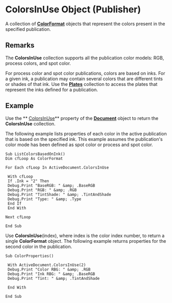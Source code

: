 
# ColorsInUse Object (Publisher)

A collection of  **[ColorFormat](659069e1-e359-94d7-de06-a1d98378193b.md)** objects that represent the colors present in the specified publication.


## Remarks

The  **ColorsInUse** collection supports all the publication color models: RGB, process colors, and spot color.

For process color and spot color publications, colors are based on inks. For a given ink, a publication may contain several colors that are different tints or shades of that ink. Use the  **[Plates](7da44b06-c94f-dadc-da91-09b757d5a076.md)** collection to access the plates that represent the inks defined for a publication.


## Example

Use the  ** [ColorsInUse](http://msdn.microsoft.com/library/b018ffbc-b848-c0d0-19fa-df053e45260d%28Office.15%29.aspx)** property of the **[Document](44f02255-ff5b-bcfe-900f-61c8fdf61ef3.md)** object to return the **ColorsInUse** collection.

The following example lists properties of each color in the active publication that is based on the specified ink. This example assumes the publication's color mode has been defined as spot color or process and spot color.




```
Sub ListColorsBasedOnInk() 
Dim cfLoop As ColorFormat 
 
For Each cfLoop In ActiveDocument.ColorsInUse 
 
 With cfLoop 
 If .Ink = "2" Then 
 Debug.Print "BaseRGB: " &amp; .BaseRGB 
 Debug.Print "RGB: " &amp; .RGB 
 Debug.Print "TintShade: " &amp; .TintAndShade 
 Debug.Print "Type: " &amp; .Type 
 End If 
 End With 
 
Next cfLoop 
 
End Sub
```

Use  **ColorsInUse**(index), where index is the color index number, to return a single  **ColorFormat** object. The following example returns properties for the second color in the publication.




```
Sub ColorProperties() 
 
 With ActiveDocument.ColorsInUse(2) 
 Debug.Print "Color RBG: " &amp; .RGB 
 Debug.Print "Ink RBG: " &amp; .BaseRGB 
 Debug.Print "Tint: " &amp; .TintAndShade 
 
 End With 
 
End Sub
```

